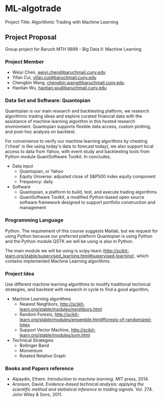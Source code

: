 # ML-algotrade
Project Title: Algorithmic Trading with Machine Learning

## Project Proposal
Group project for Baruch MTH 9899 - Big Data II: Machine Learning

### Project Member
 - Weiyi Chen, weiyi.chen@baruchmail.cuny.edu
 - Yifan Cui, yifan.cui@baruchmail.cuny.edu
 - Chengbin Wang, chengbin.wang@baruchmail.cuny.edu
 - Haotian Wu, haotian.wu@baruchmail.cuny.edu

### Data Set and Software: Quantopian
Quantopian is our main research and backtesting platform, we research algorithmic trading ideas and explore curated financial data with the assistance of machine learning algorithm in this hosted research environment. Quantopian supports flexible data access, custom plotting, and post-hoc analysis on backtest. 

For convenience to verify our machine learning algorithms by cheating ('cheat' is like using today's data to forecast today), we also support local access to data from Yahoo, with event study and backtesting tools from Python module QuantSoftware Toolkit. In concludes,

 - Data input
   - Quantopian, or Yahoo
   - Equity Universe: adjusted close of S&P500 index equity component
   - Frequency: daily
 - Software
   - Quantopian, a platform to build, test, and execute trading algorithms.
   - QuantSoftware Toolkit, a modified Python-based open source software framework designed to support portfolio construction and management

### Programming Language
Python. The requirement of this course suggests Matlab, but we request for using Python because our preferred platform Quantopian is using Python and the Python module QSTK we will be using is also in Python.

The main module we will be using is scipy-learn (http://scikit-learn.org/stable/supervised_learning.html#supervised-learning), which contains implemented Machine Learning algorithms.

### Project Idea
Use different machine learning algorithms to modify traditional technical strategies, and backtest with research in cycle to find a good algorithm,
 - Machine Learning algorithms
   - Nearest Neighbors, http://scikit-learn.org/stable/modules/neighbors.html
   - Random Forests, http://scikit-learn.org/stable/modules/ensemble.html#forests-of-randomized-trees
   - Support Vector Machine, http://scikit-learn.org/stable/modules/svm.html
 - Technical Strategies
   - Bollinger Band
   - Momentum
   - Rotated Relative Graph

### Books and Papers reference
 - Alpaydin, Ethem. *Introduction to machine learning.* MIT press, 2014.
 - Aronson, David. *Evidence-based technical analysis: applying the scientific method and statistical inference to trading signals.* Vol. 274. John Wiley & Sons, 2011.
